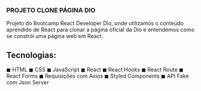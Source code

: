 ### PROJETO CLONE PÁGINA DIO

Projeto do Bootcamp React Developer Dio, onde utilizamos o conteúdo aprendido de React para clonar a página oficial da Dio e entendemos como se constrói uma página web em React.

## Tecnologias:

◼ HTML
◼ CSS
◼ JavaScript
◼ React
◼ React Hooks
◼ React Route
◼ React Forms
◼ Requisições com Axios
◼ Styled Components
◼ API Fake com Json Server
